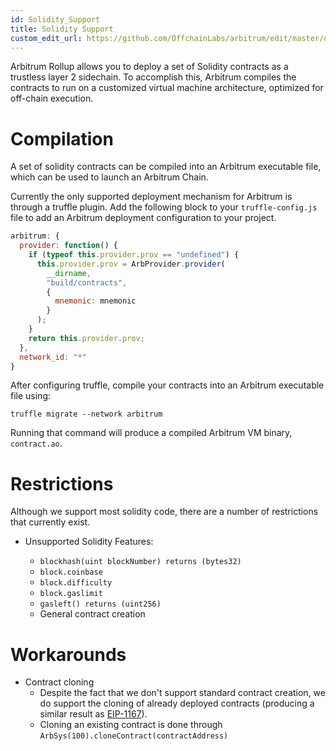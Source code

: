 ```yaml
---
id: Solidity_Support
title: Solidity Support
custom_edit_url: https://github.com/OffchainLabs/arbitrum/edit/master/docs/Solidity_Support.md
---
```


Arbitrum Rollup allows you to deploy a set of Solidity contracts as a trustless layer 2 sidechain. To accomplish this, Arbitrum compiles the contracts to run on a customized virtual machine architecture, optimized for off-chain execution.

# Compilation

A set of solidity contracts can be compiled into an Arbitrum executable file, which can be used to launch an Arbitrum Chain.

Currently the only supported deployment mechanism for Arbitrum is through a truffle plugin. Add the following block to your `truffle-config.js` file to add an Arbitrum deployment configuration to your project.

```js
arbitrum: {
  provider: function() {
    if (typeof this.provider.prov == "undefined") {
      this.provider.prov = ArbProvider.provider(
        __dirname,
        "build/contracts",
        {
          mnemonic: mnemonic
        }
      );
    }
    return this.provider.prov;
  },
  network_id: "*"
}
```

After configuring truffle, compile your contracts into an Arbitrum executable file using:

`truffle migrate --network arbitrum`

Running that command will produce a compiled Arbitrum VM binary, `contract.ao`.

# Restrictions

Although we support most solidity code, there are a number of restrictions that currently exist.

- Unsupported Solidity Features:

  - `blockhash(uint blockNumber) returns (bytes32)`
  - `block.coinbase`
  - `block.difficulty`
  - `block.gaslimit`
  - `gasleft() returns (uint256)`
  - General contract creation

# Workarounds

- Contract cloning
  - Despite the fact that we don't support standard contract creation, we do support the cloning of already deployed contracts (producing a similar result as [EIP-1167](https://github.com/ethereum/EIPs/blob/master/EIPS/eip-1167.md)).
  - Cloning an existing contract is done through `ArbSys(100).cloneContract(contractAddress)`
